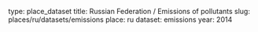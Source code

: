 type: place_dataset
title: Russian Federation / Emissions of pollutants
slug: places/ru/datasets/emissions
place: ru
dataset: emissions
year: 2014
